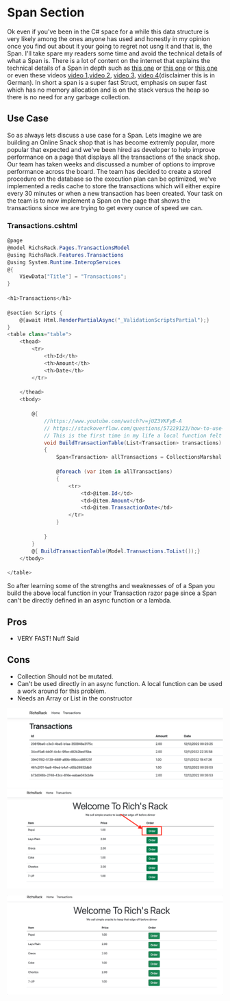 # Span Section
Ok even if you've been in the C# space for a while this data structure is very likely among the ones anyone has used and honestly in my opinion once you find out about it your going to regret not usng it and that is, the Span. I'll take spare my readers some time and avoid the technical details of what a Span is. There is a lot of content on the internet that explains the technical details of a Span in depth such as [this one](https://code-maze.com/csharp-span-to-improve-application-performance/) or [this one](https://learn.microsoft.com/en-us/archive/msdn-magazine/2018/january/csharp-all-about-span-exploring-a-new-net-mainstay) or [this one](https://nishanc.medium.com/an-introduction-to-writing-high-performance-c-using-span-t-struct-b859862a84e4) or even these videos 
[video 1](https://www.youtube.com/watch?v=jUZ3VKFyB-A&t=677s),[video 2](https://www.youtube.com/watch?v=sNf8IcdYtHY), [video 3](https://www.youtube.com/watch?v=mbLIplmHzdk), [video 4](https://www.youtube.com/watch?v=8d0PlpQm10w)(disclaimer this is in German). In short a span is a super fast Struct, emphasis on super fast which has no memory allocation and is on the stack versus the heap so there is no need for any garbage collection.
## Use Case
So as always lets discuss a use case for a Span. Lets imagine we are building an Online Snack shop that is has become extremly popular, more popular that expected and we've been hired as developer to help improve performance on a page that displays all the transactions of the snack shop. Our team has taken weeks and discussed a number of options to improve performance across the board. The team has decided to create a stored procedure on the database so the execution plan can be optimized, we've implemented a redis cache to store the transactions which will either expire every 30 minutes or when a new transaction has been created. Your task on the team is to now implement a Span on the page that shows the transactions since we are trying to get every ounce of speed we can. 
### Transactions.cshtml
```C#
@page
@model RichsRack.Pages.TransactionsModel
@using RichsRack.Features.Transactions
@using System.Runtime.InteropServices
@{
    ViewData["Title"] = "Transactions";
}

<h1>Transactions</h1>

@section Scripts {
    @{await Html.RenderPartialAsync("_ValidationScriptsPartial");}
}
<table class="table">
    <thead>
        <tr>
            <th>Id</th>
            <th>Amount</th>
            <th>Date</th>
        </tr>

    </thead>
    <tbody>

        @{
            //https://www.youtube.com/watch?v=jUZ3VKFyB-A
            // https://stackoverflow.com/questions/57229123/how-to-use-spanbyte-in-async-method
            // This is the first time in my life a local function felt like the thing to do :) 
            void BuildTransactionTable(List<Transaction> transactions)
            {
                Span<Transaction> allTransactions = CollectionsMarshal.AsSpan(transactions);

                @foreach (var item in allTransactions)
                {
                    <tr>
                        <td>@item.Id</td>
                        <td>@item.Amount</td>
                        <td>@item.TransactionDate</td>
                    </tr>
                }

            }
        }
        @{ BuildTransactionTable(Model.Transactions.ToList());}
    </tbody>

</table>
```
So after learning some of the strengths and weaknesses of of a Span you build the above local function in your Transaction razor page since a Span can't be directly defined in an async function or a lambda. 
## Pros
* VERY FAST! Nuff Said
## Cons
* Collection Should not be mutated. 
* Can't be used directly in an async function. A local function can be used a work around for this problem.
* Needs an Array or List in the constructor


![Page 1](../Span/Images/AllTransactions.png)
![Page 2](../Span/Images/RicksRackMenu.png)


![Ordering](../Span/Images/Snack-Ordering.gif)